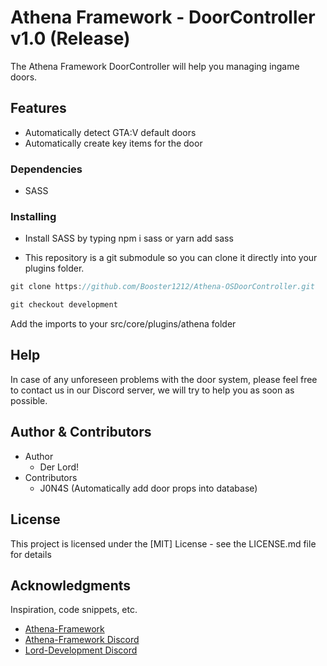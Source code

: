 # Athena Framework - DoorController v1.0 (Release)

The Athena Framework DoorController will help you managing ingame doors.

## Features

-   Automatically detect GTA:V default doors
-   Automatically create key items for the door

### Dependencies

-   SASS

### Installing

-   Install SASS by typing npm i sass or yarn add sass

-   This repository is a git submodule so you can clone it directly into your plugins folder.

```ts
git clone https://github.com/Booster1212/Athena-OSDoorController.git

git checkout development
```

Add the imports to your src/core/plugins/athena folder

## Help

In case of any unforeseen problems with the door system, please feel free to contact us in our Discord server, we will try to help you as soon as possible.

## Author & Contributors

-   Author
    -   Der Lord!
-   Contributors
    -   J0N4S (Automatically add door props into database)

## License

This project is licensed under the [MIT] License - see the LICENSE.md file for details

## Acknowledgments

Inspiration, code snippets, etc.

-   [Athena-Framework](https://athenaframework.com/)
-   [Athena-Framework Discord](https://discord.gg/qdV8mg2GvF)
-   [Lord-Development Discord](https://discord.gg/zCqZ3XA7E3)
